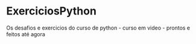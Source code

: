 # ExerciciosPython
 Os desafios e exercicios do curso de python - curso em video - prontos e feitos até agora
